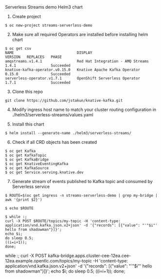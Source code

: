Serverless Streams demo Helm3 chart

1. Create project

```
$ oc new-project streams-serverless-demo
```

2. Make sure all required Operators are installed before installing helm chart

```
$ oc get csv
NAME                             DISPLAY                             VERSION   REPLACES   PHASE
amqstreams.v1.4.1                Red Hat Integration - AMQ Streams   1.4.1                Succeeded
knative-kafka-operator.v0.15.0   Knative Apache Kafka Operator       0.15.0               Succeeded
serverless-operator.v1.7.1       OpenShift Serverless Operator       1.7.1                Succeeded
```
3. Clone this repo 

```
git clone https://github.com/jstakun/knative-kafka.git
```

4. Modify ingress host name to match your cluster routing configuration in ./helm3/serverless-streams/values.yaml

5. Install this chart

```
$ helm install --generate-name ./helm3/serverless-streams/
```
6. Check if all CRD objects has been created 

```
$ oc get Kafka
$ oc get KafkaTopic
$ oc get KafkaBridge
$ oc get KnativeEventingKafka
$ oc get KafkaSource
$ oc get Service.serving.knative.dev
```
7. Generate stream of events published to Kafka topic and consumed by Serverless service

```
$ ROUTE=$(oc get ingress -n streams-serverless-demo | grep my-bridge | awk '{print $2}')

$ echo $ROUTE 

$ while :; 
curl -X POST $ROUTE/topics/my-topic -H 'content-type: application/vnd.kafka.json.v2+json' -d '{"records": [{"value": "'"$i"' hello from shadowman"}]}'; 
echo $i;
do sleep 0.5;
((i=i+1)); 
done;
```

while :; 
curl -X POST kafka-bridge.apps.cluster-cee-12ea.cee-12ea.example.opentlc.com/topics/my-topic -H 'content-type: application/vnd.kafka.json.v2+json' -d '{"records": [{"value": "'"$i"' hello from shadowman"}]}'; 
echo $i;
do sleep 0.5;
((i=i+1)); 
done;
